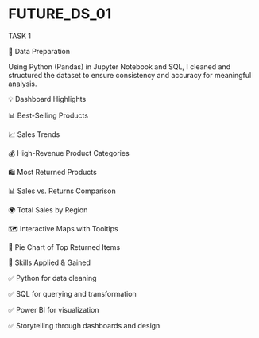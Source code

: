 # FUTURE_DS_01
TASK 1

🧹 Data Preparation

Using Python (Pandas) in Jupyter Notebook and SQL, I cleaned and structured the dataset to ensure consistency and accuracy for meaningful analysis.


💡 Dashboard Highlights

 📊 Best-Selling Products
 
 📈 Sales Trends
 
 💰 High-Revenue Product Categories
 
 🛍️ Most Returned Products
 
 📊 Sales vs. Returns Comparison
 
 🌍 Total Sales by Region
 
 🗺️ Interactive Maps with Tooltips
 
 🥧 Pie Chart of Top Returned Items
 



🔧 Skills Applied & Gained

 ✅ Python for data cleaning
 
 ✅ SQL for querying and transformation
 
 ✅ Power BI for visualization
 
 ✅ Storytelling through dashboards and design
 
